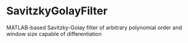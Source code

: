 # SavitzkyGolayFilter
MATLAB-based Savitzky-Golay filter of arbitrary polynomial order and window size capable of differentiation
